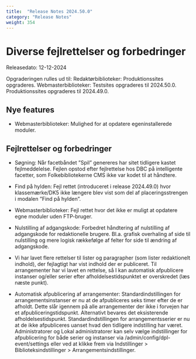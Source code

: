 ```yaml
---
title:  "Release Notes 2024.50.0"
category: "Release Notes"
weight: 354
---  
```

# Diverse fejlrettelser og forbedringer

Releasedato: 12-12-2024

Opgraderingen rulles ud til: 
Redaktørbiblioteker: Produktionssites opgraderes. 
Webmasterbiblioteker: Testsites opgraderes til 2024.50.0. Produktionssites opgraderes til 2024.49.0. 

## Nye features 

- Webmasterbiblioteker: Mulighed for at opdatere egeninstallerede moduler.  

## Fejlrettelser og forbedringer

- Søgning: Når facetbåndet ”Spil” genereres har sitet tidligere kastet fejlmeddelelse. Fejlen opstod efter fejlrettelse hos DBC på intelligente facetter, som Folkebibliotekerne CMS ikke var kodet til at håndtere.   

- Find på hylden: Fejl rettet (introduceret i release 2024.49.0) hvor klassemærke/DK5 ikke længere blev vist som del af placeringsstrengen i modalen ”Find på hylden”.  

- Webmasterbiblioteker: Fejl rettet hvor det ikke er muligt at opdatere egne moduler uden FTP-bruger.  

- Nulstilling af adgangskode: Forbedret håndtering af nulstilling af adgangskode for redaktionelle brugere. Bl.a. grafisk overhaling af side til nulstilling og mere logisk rækkefølge af felter for side til ændring af adgangskode.  

- Vi har lavet flere rettelser til lister og paragrapher (som lister redaktionelt indhold), der fejlagtigt har vist indhold der er publiceret. Til arrangementer har vi lavet en rettelse, så I kan automatisk afpublicere instanser og/eller serier efter afholdelsestidspunktet er overskredet (læs næste punkt). 

- Automatisk afpublicering af arrangementer: Standardindstillingen for arrangementsinstanser er nu at de afpubliceres seks timer efter de er afholdt. Dette slår igennem på alle arrangementer der ikke i forvejen har et afpubliceringstidspunkt. Alternativt bevares det eksisterende afholdelsestidspunkt. Standardindstillingen for arrangementsserier er nu at de ikke afpubliceres uanset hvad den tidligere indstilling har været. Administratorer og Lokal administratorer kan selv vælge indstillinger for afpublicering for både serier og instanser via /admin/config/dpl-event/settings eller ved at klikke frem via Indstillinger > Biblioteksindstillinger > Arrangementsindstillinger.  
